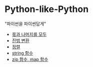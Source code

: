 # Python-like-Python<br>
"파이썬을 파이썬답게"

* [몫과 나머지를 모두](./divmod,unpacking.md)
* [진법 변환](./int(x,base).md)
* [정렬](./ljust,rjust,center.md)
* [string 함수](./string_module.md)
* [zip 함수, map 함수](./zip,map.md)